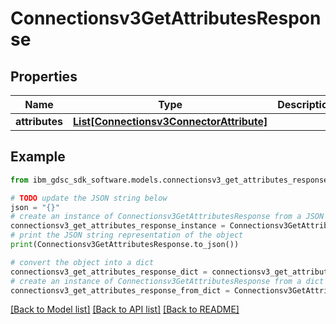 # Connectionsv3GetAttributesResponse


## Properties

Name | Type | Description | Notes
------------ | ------------- | ------------- | -------------
**attributes** | [**List[Connectionsv3ConnectorAttribute]**](Connectionsv3ConnectorAttribute.md) |  | [optional] 

## Example

```python
from ibm_gdsc_sdk_software.models.connectionsv3_get_attributes_response import Connectionsv3GetAttributesResponse

# TODO update the JSON string below
json = "{}"
# create an instance of Connectionsv3GetAttributesResponse from a JSON string
connectionsv3_get_attributes_response_instance = Connectionsv3GetAttributesResponse.from_json(json)
# print the JSON string representation of the object
print(Connectionsv3GetAttributesResponse.to_json())

# convert the object into a dict
connectionsv3_get_attributes_response_dict = connectionsv3_get_attributes_response_instance.to_dict()
# create an instance of Connectionsv3GetAttributesResponse from a dict
connectionsv3_get_attributes_response_from_dict = Connectionsv3GetAttributesResponse.from_dict(connectionsv3_get_attributes_response_dict)
```
[[Back to Model list]](../README.md#documentation-for-models) [[Back to API list]](../README.md#documentation-for-api-endpoints) [[Back to README]](../README.md)


